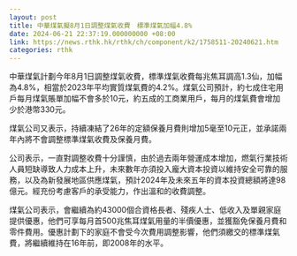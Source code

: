 ```yaml
---
layout: post
title: 中華煤氣擬8月1日調整煤氣收費　標準煤氣加幅4.8%
date: 2024-06-21 22:37:19.000000000 +08:00
link: https://news.rthk.hk/rthk/ch/component/k2/1758511-20240621.htm
categories: rthk
---
```


中華煤氣計劃今年8月1日調整煤氣收費，標準煤氣收費每兆焦耳調高1.3仙，加幅為4.8%，相當於2023年平均實質煤氣費的4.2%。煤氣公司預計，約七成住宅用戶每月煤氣賬單加幅不會多於10元，約五成的工商業用戶，每月的煤氣費會增加少於港幣330元。

煤氣公司又表示，持續凍結了26年的定額保養月費則增加5毫至10元正，並承諾兩年內將不會調整標準煤氣收費及保養月費。

公司表示，一直對調整收費十分謹慎，由於過去兩年營運成本增加，燃氣行業技術人員短缺導致人力成本上升，未來數年亦須投入龐大資本投資以維持安全可靠的服務，以及為新發展地區供應煤氣，預計2024年及未來五年的資本投資總額將達98億元。經充份考慮客戶的承受能力，作出溫和的收費調整。

煤氣公司表示，會繼續為約43000個合資格長者、殘疾人士、低收入及單親家庭提供優惠，他們可享每月首500兆焦耳煤氣用量的半價優惠，並獲豁免保養月費和零件費用。優惠計劃下的家庭不會受今次費用調整影響，他們須繳交的標準煤氣費，將繼續維持在16年前，即2008年的水平。
